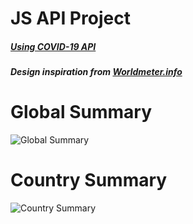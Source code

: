 # JS API Project

##### [Using COVID-19 API](https://www.covid19api.com/)
##### Design inspiration from [Worldmeter.info](https://www.worldometers.info/coronavirus/)

# **Global Summary**
![Global Summary](https://github.com/manideep39/masai-sprint-3/blob/master/images/Screenshot%202020-06-06%20at%2011.22.51%20PM.png)

# **Country Summary**
![Country Summary](https://github.com/manideep39/masai-sprint-3/blob/master/images/Screenshot%202020-06-06%20at%2011.23.19%20PM.png)

